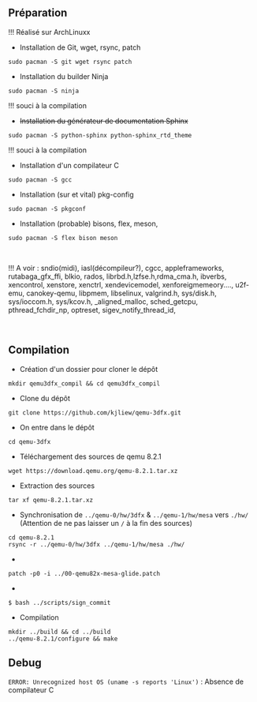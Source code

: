 ## Préparation
!!! Réalisé sur ArchLinuxx

- Installation de Git, wget, rsync, patch
```
sudo pacman -S git wget rsync patch
```

- Installation du builder Ninja
```
sudo pacman -S ninja
```

!!! souci à la compilation

- ~~Installation du générateur de documentation Sphinx~~

```
sudo pacman -S python-sphinx python-sphinx_rtd_theme
```

!!! souci à la compilation


- Installation d'un compilateur C
```
sudo pacman -S gcc
```
- Installation (sur et vital) pkg-config
```
sudo pacman -S pkgconf
```
- Installation (probable) bisons, flex, meson,
```
sudo pacman -S flex bison meson
```

<br>


!!! A voir : sndio(midi), iasl(décompileur?), cgcc, appleframeworks, rutabaga_gfx_ffi, blkio, rados, librbd.h,lzfse.h,rdma_cma.h, ibverbs, xencontrol, xenstore, xenctrl, xendevicemodel, xenforeigmemeory...., u2f-emu, canokey-qemu, libpmem, libselinux, valgrind.h, sys/disk.h, sys/ioccom.h, sys/kcov.h, _aligned_malloc, sched_getcpu, pthread_fchdir_np, optreset, sigev_notify_thread_id, 

<br>

## Compilation
- Création d'un dossier pour cloner le dépôt
```
mkdir qemu3dfx_compil && cd qemu3dfx_compil
```
- Clone du dépôt
```
git clone https://github.com/kjliew/qemu-3dfx.git
```
- On entre dans le dépôt
```
cd qemu-3dfx
```
- Téléchargement des sources de qemu 8.2.1
```
wget https://download.qemu.org/qemu-8.2.1.tar.xz
```
- Extraction des sources
```
tar xf qemu-8.2.1.tar.xz
```
- Synchronisation de `../qemu-0/hw/3dfx` & `../qemu-1/hw/mesa` vers `./hw/` (Attention de ne pas laisser un `/` à la fin des sources)
```
cd qemu-8.2.1
rsync -r ../qemu-0/hw/3dfx ../qemu-1/hw/mesa ./hw/
```
-
```
patch -p0 -i ../00-qemu82x-mesa-glide.patch
```
-
```
$ bash ../scripts/sign_commit
```
- Compilation
```
mkdir ../build && cd ../build
../qemu-8.2.1/configure && make
```


## Debug
`ERROR: Unrecognized host OS (uname -s reports 'Linux')` : Absence de compilateur C


